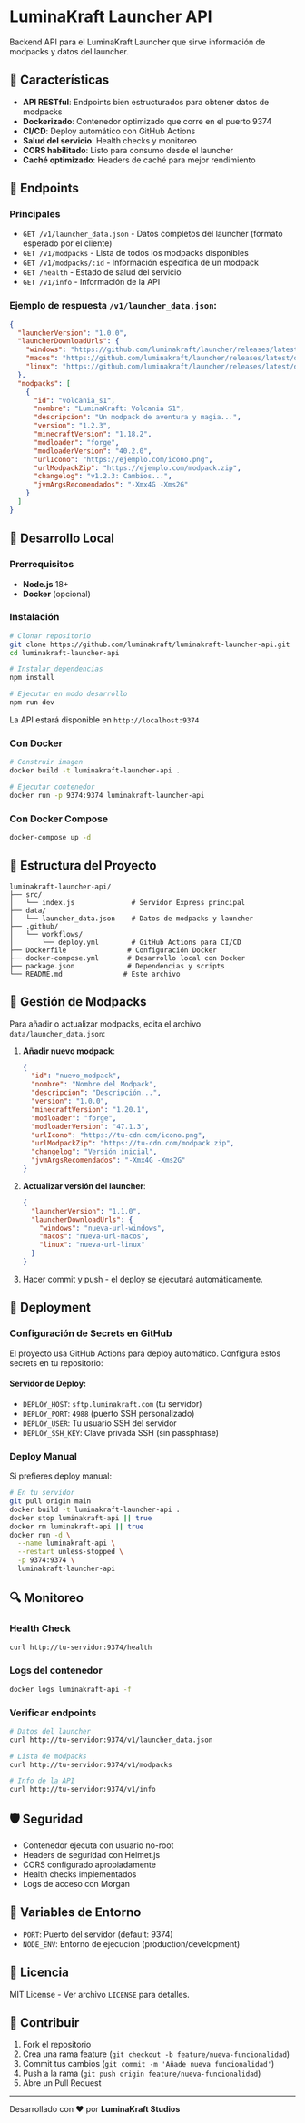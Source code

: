 # LuminaKraft Launcher API

Backend API para el LuminaKraft Launcher que sirve información de modpacks y datos del launcher.

## 🚀 Características

- **API RESTful**: Endpoints bien estructurados para obtener datos de modpacks
- **Dockerizado**: Contenedor optimizado que corre en el puerto 9374
- **CI/CD**: Deploy automático con GitHub Actions
- **Salud del servicio**: Health checks y monitoreo
- **CORS habilitado**: Listo para consumo desde el launcher
- **Caché optimizado**: Headers de caché para mejor rendimiento

## 📡 Endpoints

### Principales
- `GET /v1/launcher_data.json` - Datos completos del launcher (formato esperado por el cliente)
- `GET /v1/modpacks` - Lista de todos los modpacks disponibles
- `GET /v1/modpacks/:id` - Información específica de un modpack
- `GET /health` - Estado de salud del servicio
- `GET /v1/info` - Información de la API

### Ejemplo de respuesta `/v1/launcher_data.json`:
```json
{
  "launcherVersion": "1.0.0",
  "launcherDownloadUrls": {
    "windows": "https://github.com/luminakraft/launcher/releases/latest/download/setup.exe",
    "macos": "https://github.com/luminakraft/launcher/releases/latest/download/app.dmg",
    "linux": "https://github.com/luminakraft/launcher/releases/latest/download/app.AppImage"
  },
  "modpacks": [
    {
      "id": "volcania_s1",
      "nombre": "LuminaKraft: Volcania S1",
      "descripcion": "Un modpack de aventura y magia...",
      "version": "1.2.3",
      "minecraftVersion": "1.18.2",
      "modloader": "forge",
      "modloaderVersion": "40.2.0",
      "urlIcono": "https://ejemplo.com/icono.png",
      "urlModpackZip": "https://ejemplo.com/modpack.zip",
      "changelog": "v1.2.3: Cambios...",
      "jvmArgsRecomendados": "-Xmx4G -Xms2G"
    }
  ]
}
```

## 🔧 Desarrollo Local

### Prerrequisitos
- **Node.js** 18+
- **Docker** (opcional)

### Instalación
```bash
# Clonar repositorio
git clone https://github.com/luminakraft/luminakraft-launcher-api.git
cd luminakraft-launcher-api

# Instalar dependencias
npm install

# Ejecutar en modo desarrollo
npm run dev
```

La API estará disponible en `http://localhost:9374`

### Con Docker
```bash
# Construir imagen
docker build -t luminakraft-launcher-api .

# Ejecutar contenedor
docker run -p 9374:9374 luminakraft-launcher-api
```

### Con Docker Compose
```bash
docker-compose up -d
```

## 📂 Estructura del Proyecto

```
luminakraft-launcher-api/
├── src/
│   └── index.js              # Servidor Express principal
├── data/
│   └── launcher_data.json    # Datos de modpacks y launcher
├── .github/
│   └── workflows/
│       └── deploy.yml        # GitHub Actions para CI/CD
├── Dockerfile               # Configuración Docker
├── docker-compose.yml       # Desarrollo local con Docker
├── package.json             # Dependencias y scripts
└── README.md               # Este archivo
```

## 🔄 Gestión de Modpacks

Para añadir o actualizar modpacks, edita el archivo `data/launcher_data.json`:

1. **Añadir nuevo modpack**:
   ```json
   {
     "id": "nuevo_modpack",
     "nombre": "Nombre del Modpack",
     "descripcion": "Descripción...",
     "version": "1.0.0",
     "minecraftVersion": "1.20.1",
     "modloader": "forge",
     "modloaderVersion": "47.1.3",
     "urlIcono": "https://tu-cdn.com/icono.png",
     "urlModpackZip": "https://tu-cdn.com/modpack.zip",
     "changelog": "Versión inicial",
     "jvmArgsRecomendados": "-Xmx4G -Xms2G"
   }
   ```

2. **Actualizar versión del launcher**:
   ```json
   {
     "launcherVersion": "1.1.0",
     "launcherDownloadUrls": {
       "windows": "nueva-url-windows",
       "macos": "nueva-url-macos",
       "linux": "nueva-url-linux"
     }
   }
   ```

3. Hacer commit y push - el deploy se ejecutará automáticamente.

## 🚀 Deployment

### Configuración de Secrets en GitHub

El proyecto usa GitHub Actions para deploy automático. Configura estos secrets en tu repositorio:

#### Servidor de Deploy:
- `DEPLOY_HOST`: `sftp.luminakraft.com` (tu servidor)
- `DEPLOY_PORT`: `4988` (puerto SSH personalizado)
- `DEPLOY_USER`: Tu usuario SSH del servidor  
- `DEPLOY_SSH_KEY`: Clave privada SSH (sin passphrase)

### Deploy Manual

Si prefieres deploy manual:

```bash
# En tu servidor
git pull origin main
docker build -t luminakraft-launcher-api .
docker stop luminakraft-api || true
docker rm luminakraft-api || true
docker run -d \
  --name luminakraft-api \
  --restart unless-stopped \
  -p 9374:9374 \
  luminakraft-launcher-api
```

## 🔍 Monitoreo

### Health Check
```bash
curl http://tu-servidor:9374/health
```

### Logs del contenedor
```bash
docker logs luminakraft-api -f
```

### Verificar endpoints
```bash
# Datos del launcher
curl http://tu-servidor:9374/v1/launcher_data.json

# Lista de modpacks
curl http://tu-servidor:9374/v1/modpacks

# Info de la API
curl http://tu-servidor:9374/v1/info
```

## 🛡️ Seguridad

- Contenedor ejecuta con usuario no-root
- Headers de seguridad con Helmet.js
- CORS configurado apropiadamente
- Health checks implementados
- Logs de acceso con Morgan

## 🔧 Variables de Entorno

- `PORT`: Puerto del servidor (default: 9374)
- `NODE_ENV`: Entorno de ejecución (production/development)

## 📝 Licencia

MIT License - Ver archivo `LICENSE` para detalles.

## 🤝 Contribuir

1. Fork el repositorio
2. Crea una rama feature (`git checkout -b feature/nueva-funcionalidad`)
3. Commit tus cambios (`git commit -m 'Añade nueva funcionalidad'`)
4. Push a la rama (`git push origin feature/nueva-funcionalidad`)
5. Abre un Pull Request

---

Desarrollado con ❤️ por **LuminaKraft Studios** 